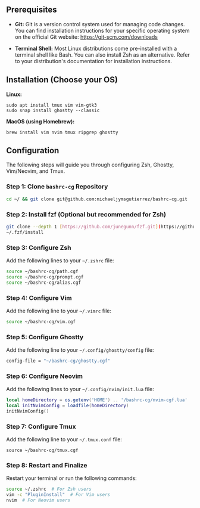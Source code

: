 ## Prerequisites

- **Git:** Git is a version control system used for managing code changes. You can find installation instructions for your specific operating system on the official Git website: https://git-scm.com/downloads

- **Terminal Shell:** Most Linux distributions come pre-installed with a terminal shell like Bash. You can also install Zsh as an alternative. Refer to your distribution's documentation for installation instructions.

## Installation (Choose your OS)

**Linux:**

```
sudo apt install tmux vim vim-gtk3
sudo snap install ghostty --classic
```

**MacOS (using Homebrew):**

```
brew install vim nvim tmux ripgrep ghostty
```

## Configuration

The following steps will guide you through configuring Zsh, Ghostty, Vim/Neovim, and Tmux.

### Step 1: Clone `bashrc-cg` Repository

```bash
cd ~/ && git clone git@github.com:michaeljymsgutierrez/bashrc-cg.git
```

### Step 2: Install fzf (Optional but recommended for Zsh)

```bash
git clone --depth 1 [https://github.com/junegunn/fzf.git](https://github.com/junegunn/fzf.git) ~/.fzf
~/.fzf/install
```

### Step 3: Configure Zsh

Add the following lines to your `~/.zshrc` file:

```bash
source ~/bashrc-cg/path.cgf
source ~/bashrc-cg/prompt.cgf
source ~/bashrc-cg/alias.cgf
```

### Step 4: Configure Vim

Add the following line to your `~/.vimrc` file:

```bash
source ~/bashrc-cg/vim.cgf
```

### Step 5: Configure Ghostty

Add the following line to your `~/.config/ghostty/config` file:

```bash
config-file = "~/bashrc-cg/ghostty.cgf"
```

### Step 6: Configure Neovim

Add the following lines to your `~/.config/nvim/init.lua` file:

```lua
local homeDirectory = os.getenv('HOME') .. '/bashrc-cg/nvim-cgf.lua'
local initNvimConfig = loadfile(homeDirectory)
initNvimConfig()
```

### Step 7: Configure Tmux

Add the following line to your `~/.tmux.conf` file:

```
source ~/bashrc-cg/tmux.cgf
```

### Step 8: Restart and Finalize

Restart your terminal or run the following commands:

```bash
source ~/.zshrc  # For Zsh users
vim -c "PluginInstall"  # For Vim users
nvim  # For Neovim users
```
